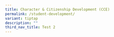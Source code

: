 ```yaml
---
title: Character & Citizenship Development (CCE)
permalink: /student-development/
variant: tiptap
description: ""
third_nav_title: Test 2
---
```

